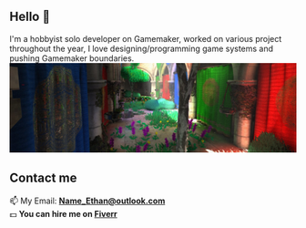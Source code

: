 ## Hello 👋
I'm a hobbyist solo developer on Gamemaker, worked on various project throughout the year, I love
designing/programming game systems and pushing Gamemaker boundaries.  
[<img src="https://github.com/callmeEthan/PrimeFramework_Sponza/blob/d6bf7f9768fba0e97f2d7055d827bb69d3eb70b2/Screenshots/header.jpg?raw=true">](https://github.com/callmeEthan/PrimeFramework_Sponza)

## Contact me
📫 My Email: [**Name_Ethan@outlook.com**](mailto:name_Ethan@outlook.com)  
💵 **You can hire me on [Fiverr](https://www.fiverr.com/callme_ethan/)**

<!--
**callmeEthan/callmeEthan** is a ✨ _special_ ✨ repository because its `README.md` (this file) appears on your GitHub profile.

Here are some ideas to get you started:

- 🔭 I’m currently working on ...
- 🌱 I’m currently learning ...
- 👯 I’m looking to collaborate on ...
- 🤔 I’m looking for help with ...
- 💬 Ask me about ...
- 📫 How to reach me: ...
- 😄 Pronouns: ...
- ⚡ Fun fact: ...
-->
